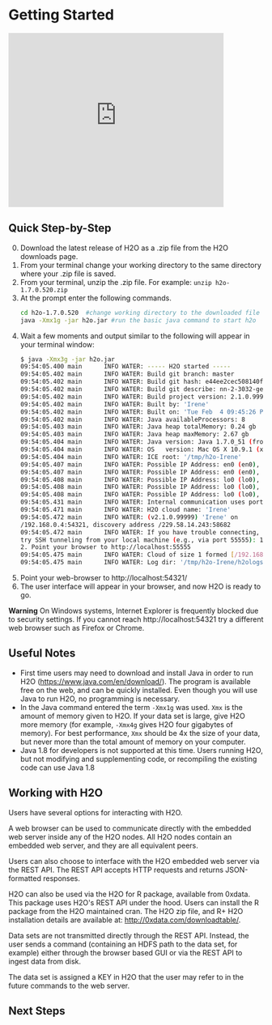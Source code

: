 # Getting Started 

<object width="425" height="344"><param name="movie" value="http://www.youtube.com/v/ZpTydwTWocQ&hl=en&fs=1"></param><param name="allowFullScreen" value="true"></param><embed src="http://www.youtube.com/v/ZpTydwTWocQ&hl=en&fs=1" type="application/x-shockwave-flash" allowfullscreen="true" width="425" height="344"></embed></object>

## Quick Step-by-Step

0. Download the latest release of H2O as a .zip file from the H2O downloads page.
0. From your terminal change your working directory to the same directory where your .zip file is saved.
0. From your terminal, unzip the .zip file. For example: `unzip h2o-1.7.0.520.zip`
0. At the prompt enter the following commands.
   ```sh
   cd h2o-1.7.0.520  #change working directory to the downloaded file
   java -Xmx1g -jar h2o.jar #run the basic java command to start h2o
   ```
0. Wait a few moments and output similar to the following will appear in your terminal window:
   ```sh
   $ java -Xmx3g -jar h2o.jar
   09:54:05.400 main      INFO WATER: ----- H2O started -----
   09:54:05.402 main      INFO WATER: Build git branch: master
   09:54:05.402 main      INFO WATER: Build git hash: e44ee2cec508140fc6312e3d6874df8069eac669
   09:54:05.402 main      INFO WATER: Build git describe: nn-2-3032-ge44ee2c-dirty
   09:54:05.402 main      INFO WATER: Build project version: 2.1.0.99999
   09:54:05.402 main      INFO WATER: Built by: 'Irene'
   09:54:05.402 main      INFO WATER: Built on: 'Tue Feb  4 09:45:26 PST 2014'
   09:54:05.402 main      INFO WATER: Java availableProcessors: 8
   09:54:05.403 main      INFO WATER: Java heap totalMemory: 0.24 gb
   09:54:05.403 main      INFO WATER: Java heap maxMemory: 2.67 gb
   09:54:05.404 main      INFO WATER: Java version: Java 1.7.0_51 (from Oracle Corporation)
   09:54:05.404 main      INFO WATER: OS   version: Mac OS X 10.9.1 (x86_64)
   09:54:05.404 main      INFO WATER: ICE root: '/tmp/h2o-Irene'
   09:54:05.407 main      INFO WATER: Possible IP Address: en0 (en0), fe80:0:0:0:6203:8ff:fe91:950a%4
   09:54:05.407 main      INFO WATER: Possible IP Address: en0 (en0), 192.168.0.4
   09:54:05.408 main      INFO WATER: Possible IP Address: lo0 (lo0), fe80:0:0:0:0:0:0:1%1
   09:54:05.408 main      INFO WATER: Possible IP Address: lo0 (lo0), 0:0:0:0:0:0:0:1
   09:54:05.408 main      INFO WATER: Possible IP Address: lo0 (lo0), 127.0.0.1
   09:54:05.431 main      INFO WATER: Internal communication uses port: 54322 Listening for HTTP and REST traffic on  http: //192.168.0.4:54321/
   09:54:05.471 main      INFO WATER: H2O cloud name: 'Irene'
   09:54:05.472 main      INFO WATER: (v2.1.0.99999) 'Irene' on
   /192.168.0.4:54321, discovery address /229.58.14.243:58682
   09:54:05.472 main      INFO WATER: If you have trouble connecting,
   try SSH tunneling from your local machine (e.g., via port 55555): 1. Open a terminal and run 'ssh -L 55555:localhost:54321 Irene@192.168.0.4'
   2. Point your browser to http://localhost:55555
   09:54:05.475 main      INFO WATER: Cloud of size 1 formed [/192.168.0.4:54321]
   09:54:05.475 main      INFO WATER: Log dir: '/tmp/h2o-Irene/h2ologs'
   ```
0. Point your web-browser to http://localhost:54321/
0. The user interface will appear in your browser, and now H2O is ready to go.

**Warning** On Windows systems, Internet Explorer is frequently blocked due to security settings. If you cannot reach http://localhost:54321 try a different web browser such as Firefox or Chrome.

## Useful Notes

- First time users may need to download and install Java in order to run H2O (https://www.java.com/en/download/). The program is available free on the web, and can be quickly installed. Even though you will use Java to run H2O, no programming is necessary.
- In the Java command entered the term `-Xmx1g` was used. `Xmx` is the amount of memory given to H2O. If your data set is large, give H2O more memory (for example, `-Xmx4g` gives H2O four gigabytes of memory). For best performance, `Xmx` should be 4x the size of your data, but never more than the total amount of memory on your computer.
- Java 1.8 for developers is not supported at this time. Users running H2O, but not modifying and supplementing code, or recompiling the existing code can use Java 1.8


## Working with H2O

Users have several options for interacting with H2O.

A web browser can be used to communicate directly with the embedded
web server inside any of the H2O nodes.  All H2O
nodes contain an embedded web server, and they are all equivalent peers.

Users can also choose to interface with the H2O embedded web server
via the REST API. The REST API accepts HTTP requests and returns
JSON-formatted responses.

H2O can also be used via the H2O for R package,
available from 0xdata. This package uses H2O's REST API
under the hood. Users can install the R package from the  H2O maintained cran. The H2O zip file, and R+ H2O installation details are available at: http://0xdata.com/downloadtable/.

Data sets are not transmitted directly through the REST API. Instead,
the user sends a command (containing an HDFS path to the data set, for example) either through the browser based GUI or via the REST API to ingest
data from disk.

The data set is assigned a KEY in H2O that the user may refer to in
the future commands to the web server.

## Next Steps



